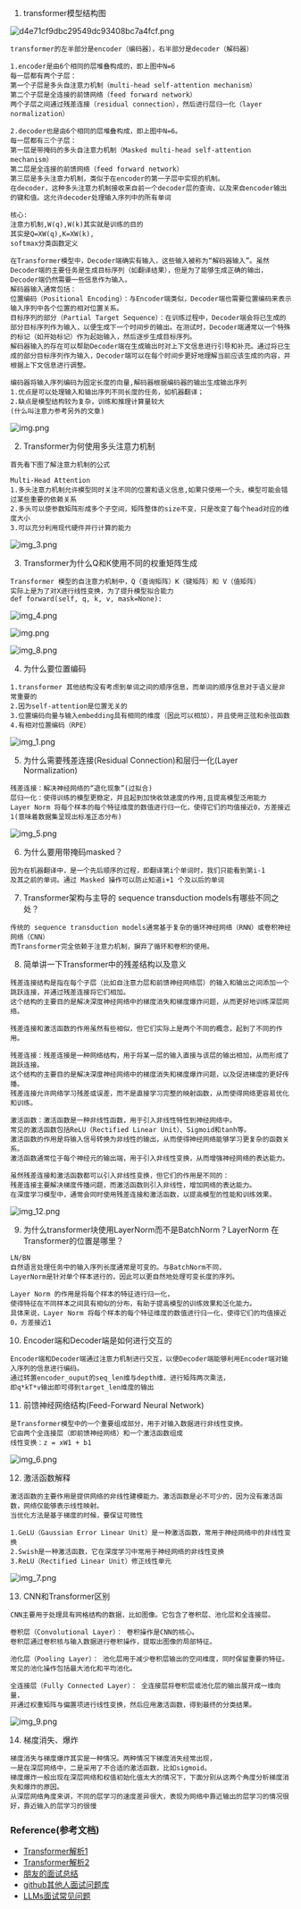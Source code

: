 1. transformer模型结构图

![d4e71cf9dbc29549dc93408bc7a4fcf.png](..%2Fusing_files%2Fimg%2Ftransformer%2Fd4e71cf9dbc29549dc93408bc7a4fcf.png)

```text
transformer的左半部分是encoder（编码器），右半部分是decoder（解码器）

1.encoder是由6个相同的层堆叠构成的，即上图中N=6
每一层都有两个子层：
第一个子层是多头自注意力机制（multi-head self-attention mechanism）
第二个子层是全连接的前馈网络（feed forward network）
两个子层之间通过残差连接（residual connection），然后进行层归一化（layer normalization）

2.decoder也是由6个相同的层堆叠构成，即上图中N=6。
每一层都有三个子层：
第一层是带掩码的多头自注意力机制（Masked multi-head self-attention mechanism）
第二层是全连接的前馈网络（feed forward network）
第三层是多头注意力机制，类似于在encoder的第一子层中实现的机制。
在decoder，这种多头注意力机制接收来自前一个decoder层的查询，以及来自encoder输出的键和值。这允许decoder处理输入序列中的所有单词

核心:
注意力机制,W(q),W(k)其实就是训练的目的
其实是Q=XW(q),K=XW(k),
softmax分类函数定义

在Transformer模型中，Decoder端确实有输入，这些输入被称为“解码器输入”。虽然Decoder端的主要任务是生成目标序列（如翻译结果），但是为了能够生成正确的输出，Decoder端仍然需要一些信息作为输入。
解码器输入通常包括：
位置编码（Positional Encoding）：与Encoder端类似，Decoder端也需要位置编码来表示输入序列中各个位置的相对位置关系。
目标序列的部分（Partial Target Sequence）：在训练过程中，Decoder端会将已生成的部分目标序列作为输入，以便生成下一个时间步的输出。在测试时，Decoder端通常以一个特殊的标记（如开始标记）作为起始输入，然后逐步生成目标序列。
解码器输入的存在可以帮助Decoder端在生成输出时对上下文信息进行引导和补充。通过将已生成的部分目标序列作为输入，Decoder端可以在每个时间步更好地理解当前应该生成的内容，并根据上下文信息进行调整。

编码器将输入序列编码为固定长度的向量,解码器根据编码器的输出生成输出序列
1.优点是可以处理输入和输出序列不同长度的任务，如机器翻译；
2.缺点是模型结构较为复杂，训练和推理计算量较大
(什么叫注意力参考另外的文章)
```

![img.png](..%2Fusing_files%2Fimg%2Ftransformer%2Fimg.png)

2. Transformer为何使用多头注意力机制

```text
首先看下图了解注意力机制的公式

Multi-Head Attention
1.多头注意力机制允许模型同时关注不同的位置和语义信息,如果只使用一个头，模型可能会错过某些重要的依赖关系
2.多头可以使参数矩阵形成多个子空间，矩阵整体的size不变，只是改变了每个head对应的维度大小
3.可以充分利用现代硬件并行计算的能力
```

![img_3.png](..%2Fusing_files%2Fimg%2Ftransformer%2Fimg_3.png)

3. Transformer为什么Q和K使用不同的权重矩阵生成

```text
Transformer 模型的自注意力机制中，Q（查询矩阵）K（键矩阵）和 V（值矩阵）
实际上是为了对X进行线性变换，为了提升模型拟合能力
def forward(self, q, k, v, mask=None):
```

![img_4.png](..%2Fusing_files%2Fimg%2Ftransformer%2Fimg_4.png)

![img.png](..%2Fusing_files%2Fimg%2Ftransformer%2Fimg.png)

![img_8.png](..%2Fusing_files%2Fimg%2Ftransformer%2Fimg_8.png)

4. 为什么要位置编码

```text
1.transformer 其他结构没有考虑到单词之间的顺序信息，而单词的顺序信息对于语义是非常重要的
2.因为self-attention是位置无关的
3.位置编码向量与输入embedding具有相同的维度（因此可以相加），并且使用正弦和余弦函数
4.有相对位置编码（RPE）
```

![img_1.png](..%2Fusing_files%2Fimg%2Ftransformer%2Fimg_1.png)

5. 为什么需要残差连接(Residual Connection)和层归一化(Layer Normalization)

```text
残差连接：解决神经网络的“退化现象”(过拟合)
层归一化：使得训练的模型更稳定，并且起到加快收敛速度的作用,且提高模型泛用能力
Layer Norm 将每个样本的每个特征维度的数值进行归一化，使得它们的均值接近0，方差接近1(意味着数据集呈现出标准正态分布)
```

![img_5.png](..%2Fusing_files%2Fimg%2Ftransformer%2Fimg_5.png)

6. 为什么要用带掩码masked？

```text
因为在机器翻译中，是一个先后顺序的过程，即翻译第i个单词时，我们只能看到第i-1
及其之前的单词。通过 Masked 操作可以防止知道i+1 个及以后的单词
```

7. Transformer架构与主导的 sequence transduction models有哪些不同之处？

```text
传统的 sequence transduction models通常基于复杂的循环神经网络（RNN）或卷积神经网络（CNN）
而Transformer完全依赖于注意力机制，摒弃了循环和卷积的使用。
```

8. 简单讲一下Transformer中的残差结构以及意义

```text
残差连接结构是指在每个子层（比如自注意力层和前馈神经网络层）的输入和输出之间添加一个跳跃连接，并通过残差连接将它们相加。
这个结构的主要目的是解决深度神经网络中的梯度消失和梯度爆炸问题，从而更好地训练深层网络。

残差连接和激活函数的作用虽然有些相似，但它们实际上是两个不同的概念，起到了不同的作用。

残差连接：残差连接是一种网络结构，用于将某一层的输入直接与该层的输出相加，从而形成了跳跃连接。
这个结构的主要目的是解决深度神经网络中的梯度消失和梯度爆炸问题，以及促进梯度的更好传播。
残差连接允许网络学习残差或误差，而不是直接学习完整的映射函数，从而使得网络更容易优化和训练。

激活函数：激活函数是一种非线性函数，用于引入非线性特性到神经网络中。
常见的激活函数包括ReLU（Rectified Linear Unit）、Sigmoid和tanh等。
激活函数的作用是将输入信号转换为非线性的输出，从而使得神经网络能够学习更复杂的函数关系。
激活函数通常位于每个神经元的输出端，用于引入非线性变换，从而增强神经网络的表达能力。

虽然残差连接和激活函数都可以引入非线性变换，但它们的作用是不同的：
残差连接主要解决梯度传播问题，而激活函数则引入非线性，增加网络的表达能力。
在深度学习模型中，通常会同时使用残差连接和激活函数，以提高模型的性能和训练效果。
```

![img_12.png](..%2Fusing_files%2Fimg%2FPyTorch%2Fimg_12.png)

9. 为什么transformer块使用LayerNorm而不是BatchNorm？LayerNorm 在Transformer的位置是哪里？

```text
LN/BN
自然语言处理任务中的输入序列长度通常是可变的。与BatchNorm不同，
LayerNorm是针对单个样本进行的，因此可以更自然地处理可变长度的序列。

Layer Norm 的作用是将每个样本的特征进行归一化，
使得特征在不同样本之间具有相似的分布，有助于提高模型的训练效果和泛化能力。
具体来说，Layer Norm 将每个样本的每个特征维度的数值进行归一化，使得它们的均值接近0，方差接近1
```

10. Encoder端和Decoder端是如何进行交互的

```text
Encoder端和Decoder端通过注意力机制进行交互，以便Decoder端能够利用Encoder端对输入序列的信息进行编码。
通过转置encoder_ouput的seq_len维与depth维，进行矩阵两次乘法，
即q*kT*v输出即可得到target_len维度的输出
```

11. 前馈神经网络结构(Feed-Forward Neural Network)

```text
是Transformer模型中的一个重要组成部分，用于对输入数据进行非线性变换。
它由两个全连接层（即前馈神经网络）和一个激活函数组成
线性变换：z = xW1 + b1
```

![img_6.png](..%2Fusing_files%2Fimg%2Ftransformer%2Fimg_6.png)

12. 激活函数解释

```text
激活函数的主要作用是提供网络的非线性建模能力。激活函数是必不可少的，因为没有激活函数，网络仅能够表示线性映射。
当优化方法是基于梯度的时候，要保证可微性

1.GeLU（Gaussian Error Linear Unit）是一种激活函数，常用于神经网络中的非线性变换
2.Swish是一种激活函数，它在深度学习中常用于神经网络的非线性变换
3.ReLU（Rectified Linear Unit）修正线性单元
```

![img_7.png](..%2Fusing_files%2Fimg%2Ftransformer%2Fimg_7.png)

13. CNN和Transformer区别

```text
CNN主要用于处理具有网格结构的数据，比如图像。它包含了卷积层、池化层和全连接层。

卷积层（Convolutional Layer）： 卷积操作是CNN的核心。
卷积层通过卷积核与输入数据进行卷积操作，提取出图像的局部特征。

池化层（Pooling Layer）： 池化层用于减少卷积层输出的空间维度，同时保留重要的特征。
常见的池化操作包括最大池化和平均池化。

全连接层（Fully Connected Layer）： 全连接层将卷积层或池化层的输出展开成一维向量，
并通过权重矩阵与偏置项进行线性变换，然后应用激活函数，得到最终的分类结果。
```

![img_9.png](..%2Fusing_files%2Fimg%2Ftransformer%2Fimg_9.png)

14. 梯度消失、爆炸

```text
梯度消失与梯度爆炸其实是一种情况。两种情况下梯度消失经常出现，
一是在深层网络中，二是采用了不合适的激活函数，比如sigmoid。
梯度爆炸一般出现在深层网络和权值初始化值太大的情况下，下面分别从这两个角度分析梯度消失和爆炸的原因。
从深层网络角度来讲，不同的层学习的速度差异很大，表现为网络中靠近输出的层学习的情况很好，靠近输入的层学习的很慢
```

### Reference(参考文档)

* [Transformer解析1](https://blog.csdn.net/weixin_45965387/article/details/130470040)
* [Transformer解析2](https://zhuanlan.zhihu.com/p/657268039)
* [朋友的面试总结](https://docs.google.com/document/d/1LP4eZdxo_ovhB6CnfFqi8Ufys1MqEh9ubxDyeNk58hw/edit)
* [github其他人面试问题库](https://github.com/aceliuchanghong/others_interview_notes)
* [LLMs面试常见问题](https://zhuanlan.zhihu.com/p/659042194)

